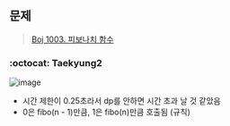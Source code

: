 ## 문제
> [Boj 1003. 피보나치 함수](https://www.acmicpc.net/problem/1003)


### :octocat: Taekyung2

![image](https://user-images.githubusercontent.com/37056992/92192281-975f3a80-eea0-11ea-8395-1c999d582916.png)

- 시간 제한이 0.25초라서 dp를 안하면 시간 초과 날 것 같았음
- 0은 fibo(n - 1)만큼, 1은 fibo(n)만큼 호출됨 (규칙) 